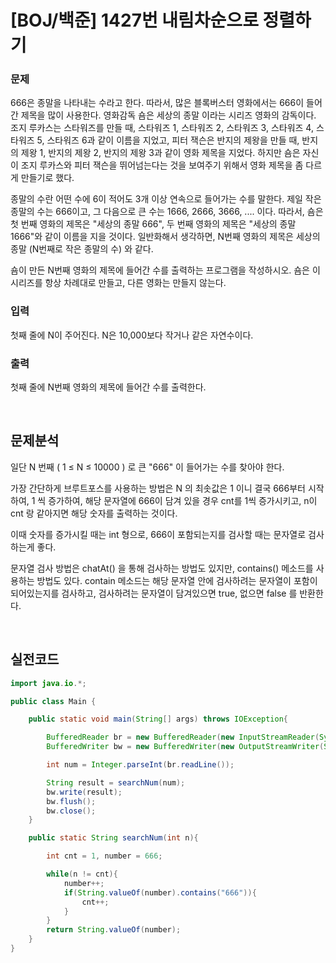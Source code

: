 # [BOJ/백준] 1427번 내림차순으로 정렬하기


### 문제
666은 종말을 나타내는 수라고 한다. 따라서, 많은 블록버스터 영화에서는 666이 들어간 제목을 많이 사용한다. 영화감독 숌은 세상의 종말 이라는 시리즈 영화의 감독이다. 조지 루카스는 스타워즈를 만들 때, 스타워즈 1, 스타워즈 2, 스타워즈 3, 스타워즈 4, 스타워즈 5, 스타워즈 6과 같이 이름을 지었고, 피터 잭슨은 반지의 제왕을 만들 때, 반지의 제왕 1, 반지의 제왕 2, 반지의 제왕 3과 같이 영화 제목을 지었다. 하지만 숌은 자신이 조지 루카스와 피터 잭슨을 뛰어넘는다는 것을 보여주기 위해서 영화 제목을 좀 다르게 만들기로 했다.

종말의 수란 어떤 수에 6이 적어도 3개 이상 연속으로 들어가는 수를 말한다. 제일 작은 종말의 수는 666이고, 그 다음으로 큰 수는 1666, 2666, 3666, .... 이다. 따라서, 숌은 첫 번째 영화의 제목은 "세상의 종말 666", 두 번째 영화의 제목은 "세상의 종말 1666"와 같이 이름을 지을 것이다. 일반화해서 생각하면, N번째 영화의 제목은 세상의 종말 (N번째로 작은 종말의 수) 와 같다.

숌이 만든 N번째 영화의 제목에 들어간 수를 출력하는 프로그램을 작성하시오. 숌은 이 시리즈를 항상 차례대로 만들고, 다른 영화는 만들지 않는다.

### 입력
첫째 줄에 N이 주어진다. N은 10,000보다 작거나 같은 자연수이다.

### 출력
첫째 줄에 N번째 영화의 제목에 들어간 수를 출력한다.

<br/>

## 문제분석

일단 N 번째 ( 1 ≤ N ≤ 10000 ) 로 큰 "666" 이 들어가는 수를 찾아야 한다.

가장 간단하게 브루트포스를 사용하는 방법은 N 의 최솟값은 1 이니 결국 666부터 시작하여, 1 씩 증가하여, 해당 문자열에 666이 담겨 있을 경우 cnt를 1씩 증가시키고, n이 cnt 랑 같아지면 해당 숫자를 출력하는 것이다.

이때 숫자를 증가시킬 때는 int 형으로, 666이 포함되는지를 검사할 때는 문자열로 검사하는게 좋다.

문자열 검사 방법은 chatAt() 을 통해 검사하는 방법도 있지만, contains() 메소드를 사용하는 방법도 있다. contain 메소드는 해당 문자열 안에 검사하려는 문자열이 포함이 되어있는지를 검사하고, 검사하려는 문자열이 담겨있으면 true, 없으면 false 를 반환한다.

<br/>

## 실전코드

```java
import java.io.*;

public class Main {

    public static void main(String[] args) throws IOException{

        BufferedReader br = new BufferedReader(new InputStreamReader(System.in));
        BufferedWriter bw = new BufferedWriter(new OutputStreamWriter(System.out));

        int num = Integer.parseInt(br.readLine());

        String result = searchNum(num);
        bw.write(result);
        bw.flush();
        bw.close();
    }

    public static String searchNum(int n){

        int cnt = 1, number = 666;

        while(n != cnt){
            number++;
            if(String.valueOf(number).contains("666")){
                cnt++;
            }
        }
        return String.valueOf(number);
    }
}
```

